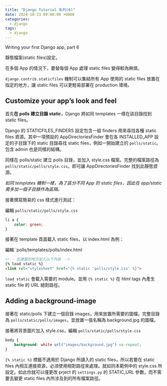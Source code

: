 ```yaml
---
title: "Django Tutorial 系列(6)"
date: 2024-10-23 09:00:00 +0800
categories: 
  - django
tags:
  - django
---
```


Writing your first Django app, part 6

靜態檔案(static files)設定。

在多個 App 的情況下，要替每個 App 處理 static files 變得較為麻煩。

`django.contrib.staticfiles` 機制可以集結所有 App 使用的 static files 放置在指定的地方，讓 static files 可以更輕易部署在 production 環境。

## Customize your app’s look and feel

首先**在 polls 建立目錄 static**，Django 將如同 templates 一樣在該目錄找到 static files。

Django 的 STATICFILES_FINDERS 設定包含一組 finders 用來尋找各種 static files 資源。其中一項預設的 AppDirectoriesFinder 會在各 INSTALLED_APP 設定的子目錄下的 static 目錄尋找 static files，例如一開始建立的 `polls/static`。包含 admin 也是同樣的結構。

同樣在 polls/static 建立 polls 目錄，並加入 style.css 檔案。完整的檔案路徑為 `polls/static/polls/style.css`。即可讓 AppDirectoriesFinder 找到此靜態資源。

*如同 templates 機制一樣，為了區分不同 App 的 static files，因此在 app/static 需多加一個子目錄作為區隔。*

接著撰寫簡易的 css 樣式進行測試：

編輯 `polls/static/polls/style.css`

```css
li a {
    color: green;
}
```

接著在 template 頁面載入 static files，以 index.html 為例：

編輯 `polls/templates/polls/index.html

```html
<!-- 在適當的地方加入以下內容 -->
{% load static %}
<link rel="stylesheet" href="{% static 'polls/style.css' %}">
```

`load static` 會載入需要的 module。並用 `{% static %}` 在 html tags 內產生 static file 的 URL 絕對路徑。

## Adding a background-image

接著在 static/polls 下建立一個目錄 images，用來放置所需要的圖檔。完整目錄為 `polls/static/polls/images`，並放置一張名稱為 background.jpg 的圖檔。

接著將背景圖片加入 style.css，編輯 `polls/static/polls/style.css`

```css
body {
    background: white url("images/background.jpg") no-repeat;
}
```

`{% static %}` 標籤不適用於 Django 所讀入的 static files，所以若要在 static files 內相互連接資源，必須使用相對路徑來處理。就如同本範例中的 style.css 所設定。如此你就可以僅更改 prject 的 `settings.py` 的 STATIC_URL 參數，而不需要去變更 static files 內所涉及到的所有檔案路徑。
